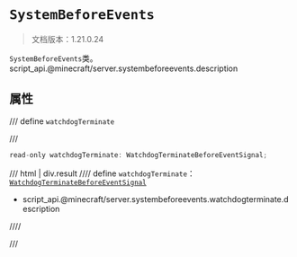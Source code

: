 # `SystemBeforeEvents`

> 文档版本：1.21.0.24

`SystemBeforeEvents`类。script_api.@minecraft/server.systembeforeevents.description

## 属性

/// define
`watchdogTerminate`


///

```js
read-only watchdogTerminate: WatchdogTerminateBeforeEventSignal;
```

/// html | div.result
//// define
`watchdogTerminate`：[`WatchdogTerminateBeforeEventSignal`](./watchdogterminatebeforeeventsignal.md)

- script_api.@minecraft/server.systembeforeevents.watchdogterminate.description


////

///

